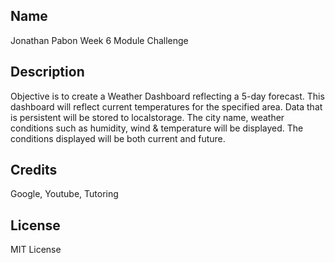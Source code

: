 ## Name
Jonathan Pabon
Week 6 Module Challenge

## Description
Objective is to create a Weather Dashboard reflecting a 5-day forecast. This dashboard will reflect current temperatures for the specified area. Data that is persistent will be stored to localstorage. The city name, weather conditions such as humidity, wind & temperature will be displayed. The conditions displayed will be both current and future. 

## Credits
Google, Youtube, Tutoring

## License
MIT License